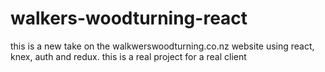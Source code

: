 # walkers-woodturning-react
this is a new take on the walkwerswoodturning.co.nz website using react, knex, auth and redux. this is a real project for a real client
